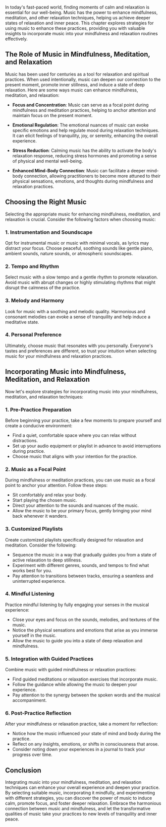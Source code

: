 
In today's fast-paced world, finding moments of calm and relaxation is essential for our well-being. Music has the power to enhance mindfulness, meditation, and other relaxation techniques, helping us achieve deeper states of relaxation and inner peace. This chapter explores strategies for using music to enhance these practices, providing you with valuable insights to incorporate music into your mindfulness and relaxation routines effectively.

The Role of Music in Mindfulness, Meditation, and Relaxation
------------------------------------------------------------

Music has been used for centuries as a tool for relaxation and spiritual practices. When used intentionally, music can deepen our connection to the present moment, promote inner stillness, and induce a state of deep relaxation. Here are some ways music can enhance mindfulness, meditation, and relaxation:

* **Focus and Concentration**: Music can serve as a focal point during mindfulness and meditation practices, helping to anchor attention and maintain focus on the present moment.

* **Emotional Regulation**: The emotional nuances of music can evoke specific emotions and help regulate mood during relaxation techniques. It can elicit feelings of tranquility, joy, or serenity, enhancing the overall experience.

* **Stress Reduction**: Calming music has the ability to activate the body's relaxation response, reducing stress hormones and promoting a sense of physical and mental well-being.

* **Enhanced Mind-Body Connection**: Music can facilitate a deeper mind-body connection, allowing practitioners to become more attuned to their physical sensations, emotions, and thoughts during mindfulness and relaxation practices.

Choosing the Right Music
------------------------

Selecting the appropriate music for enhancing mindfulness, meditation, and relaxation is crucial. Consider the following factors when choosing music:

### 1. Instrumentation and Soundscape

Opt for instrumental music or music with minimal vocals, as lyrics may distract your focus. Choose peaceful, soothing sounds like gentle piano, ambient sounds, nature sounds, or atmospheric soundscapes.

### 2. Tempo and Rhythm

Select music with a slow tempo and a gentle rhythm to promote relaxation. Avoid music with abrupt changes or highly stimulating rhythms that might disrupt the calmness of the practice.

### 3. Melody and Harmony

Look for music with a soothing and melodic quality. Harmonious and consonant melodies can evoke a sense of tranquility and help induce a meditative state.

### 4. Personal Preference

Ultimately, choose music that resonates with you personally. Everyone's tastes and preferences are different, so trust your intuition when selecting music for your mindfulness and relaxation practices.

Incorporating Music into Mindfulness, Meditation, and Relaxation
----------------------------------------------------------------

Now let's explore strategies for incorporating music into your mindfulness, meditation, and relaxation techniques:

### 1. Pre-Practice Preparation

Before beginning your practice, take a few moments to prepare yourself and create a conducive environment:

* Find a quiet, comfortable space where you can relax without distractions.
* Set up your audio equipment or playlist in advance to avoid interruptions during practice.
* Choose music that aligns with your intention for the practice.

### 2. Music as a Focal Point

During mindfulness or meditation practices, you can use music as a focal point to anchor your attention. Follow these steps:

* Sit comfortably and relax your body.
* Start playing the chosen music.
* Direct your attention to the sounds and nuances of the music.
* Allow the music to be your primary focus, gently bringing your mind back whenever it wanders.

### 3. Customized Playlists

Create customized playlists specifically designed for relaxation and meditation. Consider the following:

* Sequence the music in a way that gradually guides you from a state of active relaxation to deep stillness.
* Experiment with different genres, sounds, and tempos to find what works best for you.
* Pay attention to transitions between tracks, ensuring a seamless and uninterrupted experience.

### 4. Mindful Listening

Practice mindful listening by fully engaging your senses in the musical experience:

* Close your eyes and focus on the sounds, melodies, and textures of the music.
* Notice the physical sensations and emotions that arise as you immerse yourself in the music.
* Allow the music to guide you into a state of deep relaxation and mindfulness.

### 5. Integration with Guided Practices

Combine music with guided mindfulness or relaxation practices:

* Find guided meditations or relaxation exercises that incorporate music.
* Follow the guidance while allowing the music to deepen your experience.
* Pay attention to the synergy between the spoken words and the musical accompaniment.

### 6. Post-Practice Reflection

After your mindfulness or relaxation practice, take a moment for reflection:

* Notice how the music influenced your state of mind and body during the practice.
* Reflect on any insights, emotions, or shifts in consciousness that arose.
* Consider noting down your experiences in a journal to track your progress over time.

Conclusion
----------

Integrating music into your mindfulness, meditation, and relaxation techniques can enhance your overall experience and deepen your practice. By selecting suitable music, incorporating it mindfully, and experimenting with different strategies, you can discover the power of music to induce calm, promote focus, and foster deeper relaxation. Embrace the harmonious connection between music and mindfulness, and let the transformative qualities of music take your practices to new levels of tranquility and inner peace.
